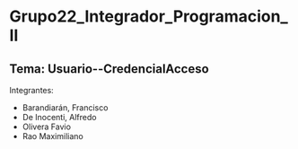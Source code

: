# Grupo22_Integrador_Programacion_II
## Tema: Usuario--CredencialAcceso

Integrantes:
-  Barandiarán, Francisco 
-  De Inocenti, Alfredo
-  Olivera Favio
-  Rao Maximiliano


